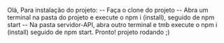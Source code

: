 Olá,
Para instalação do projeto: 
-- Faça o clone do projeto
-- Abra um terminal na pasta do projeto e execute o npm i (install), seguido de npm start
-- Na pasta servidor-API, abra outro terminal e tmb execute o npm i (install) seguido de npm start.
Pronto! projeto rodando ;)
